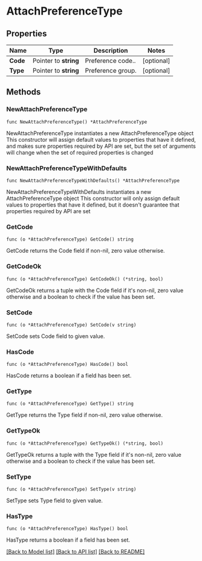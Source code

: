 # AttachPreferenceType

## Properties

Name | Type | Description | Notes
------------ | ------------- | ------------- | -------------
**Code** | Pointer to **string** | Preference code.. | [optional] 
**Type** | Pointer to **string** | Preference group. | [optional] 

## Methods

### NewAttachPreferenceType

`func NewAttachPreferenceType() *AttachPreferenceType`

NewAttachPreferenceType instantiates a new AttachPreferenceType object
This constructor will assign default values to properties that have it defined,
and makes sure properties required by API are set, but the set of arguments
will change when the set of required properties is changed

### NewAttachPreferenceTypeWithDefaults

`func NewAttachPreferenceTypeWithDefaults() *AttachPreferenceType`

NewAttachPreferenceTypeWithDefaults instantiates a new AttachPreferenceType object
This constructor will only assign default values to properties that have it defined,
but it doesn't guarantee that properties required by API are set

### GetCode

`func (o *AttachPreferenceType) GetCode() string`

GetCode returns the Code field if non-nil, zero value otherwise.

### GetCodeOk

`func (o *AttachPreferenceType) GetCodeOk() (*string, bool)`

GetCodeOk returns a tuple with the Code field if it's non-nil, zero value otherwise
and a boolean to check if the value has been set.

### SetCode

`func (o *AttachPreferenceType) SetCode(v string)`

SetCode sets Code field to given value.

### HasCode

`func (o *AttachPreferenceType) HasCode() bool`

HasCode returns a boolean if a field has been set.

### GetType

`func (o *AttachPreferenceType) GetType() string`

GetType returns the Type field if non-nil, zero value otherwise.

### GetTypeOk

`func (o *AttachPreferenceType) GetTypeOk() (*string, bool)`

GetTypeOk returns a tuple with the Type field if it's non-nil, zero value otherwise
and a boolean to check if the value has been set.

### SetType

`func (o *AttachPreferenceType) SetType(v string)`

SetType sets Type field to given value.

### HasType

`func (o *AttachPreferenceType) HasType() bool`

HasType returns a boolean if a field has been set.


[[Back to Model list]](../README.md#documentation-for-models) [[Back to API list]](../README.md#documentation-for-api-endpoints) [[Back to README]](../README.md)


